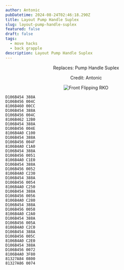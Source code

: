```yaml
---
author: Antonic
pubDatetime: 2024-08-24T02:46:18.290Z
title: Layout Pump Handle Suplex
slug: layout-pump-handle-suplex
featured: false
draft: false
tags:
  - move hacks
  - back grapple
description: Layout Pump Handle Suplex
---
```

<center>
Replaces: Pump Handle Suplex <p>
Credit: Antonic

![Front Flipping RKO](/assets/layout-pump-handle-suplex.gif)
</center>

```text
D106B454 388A
D106B456 004C
8106B460 00CC
D106B454 388A
D106B456 004C
8106B462 12B0
D106B454 388A
D106B456 004E
8106B4A0 C100
D106B454 388A
D106B456 004F
8106B4A0 C1A0
D106B454 388A
D106B456 0051
8106B4A0 C1E0
D106B454 388A
D106B456 0052
8106B4A0 C230
D106B454 388A
D106B456 0054
8106B4A0 C250
D106B454 388A
D106B456 0056
8106B4A0 C280
D106B454 388A
D106B456 0058
8106B4A0 C2A0
D106B454 388A
D106B456 005A
8106B4A0 C2C0
D106B454 388A
D106B456 005C
8106B4A0 C2E0
D106B454 388A
D106B456 0072
8106B4A0 3F80
81327A84 0800
81327A86 0074
```
